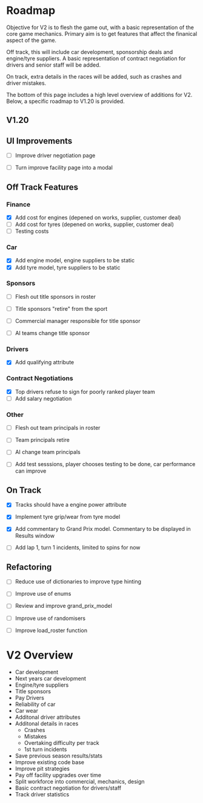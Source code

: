 # Roadmap

Objective for V2 is to flesh the game out, with a basic representation of the core game mechanics. Primary aim is to get features that affect the finanical aspect of the game.

Off track, this will include car development, sponsorship deals and engine/tyre suppliers. A basic representation of contract negotiation for drivers and senior staff will be added.

On track, extra details in the races will be added, such as crashes and driver mistakes. 

The bottom of this page includes a high level overview of additions for V2. Below, a specific roadmap to V1.20 is provided.

## V1.20


## UI Improvements

- [ ] Improve driver negotiation page
- [ ] Turn improve facility page into a modal


## Off Track Features

### Finance

- [x] Add cost for engines (depened on works, supplier, customer deal)
- [ ] Add cost for tyres (depened on works, supplier, customer deal)
- [ ] Testing costs

### Car

- [x] Add engine model, engine suppliers to be static
- [x] Add tyre model, tyre suppliers to be static

### Sponsors

- [ ] Flesh out title sponsors in roster
- [ ] Title sponsors "retire" from the sport
- [ ] Commercial manager responsible for title sponsor
- [ ] AI teams change title sponsor


### Drivers

- [x] Add qualifying attribute

### Contract Negotiations

- [x] Top drivers refuse to sign for poorly ranked player team
- [ ] Add salary negotiation
		
### Other

- [ ] Flesh out team principals in roster
- [ ] Team principals retire
- [ ] AI change team principals
- [ ] Add test sesssions, player chooses testing to be done, car performance can improve


## On Track

- [x] Tracks should have a engine power attribute
- [x] Implement tyre grip/wear from tyre model
- [x] Add commentary to Grand Prix model. Commentary to be displayed in Results window
- [ ] Add lap 1, turn 1 incidents, limited to spins for now


## Refactoring

- [ ] Reduce use of dictionaries to improve type hinting
- [ ] Improve use of enums
- [ ] Review and improve grand_prix_model
- [ ] Improve use of randomisers
- [ ] Improve load_roster function


# V2 Overview

- Car development
- Next years car development
- Engine/tyre suppliers
- Title sponsors
- Pay Drivers
- Reliability of car
- Car wear
- Additonal driver attributes
- Additonal details in races
	- Crashes
	- Mistakes
	- Overtaking difficulty per track
	- 1st turn incidents
- Save previous season results/stats
- Improve existing code base
- Improve pit strategies
- Pay off facility upgrades over time
- Split workforce into commercial, mechanics, design
- Basic contract negotiation for drivers/staff
- Track driver statistics
